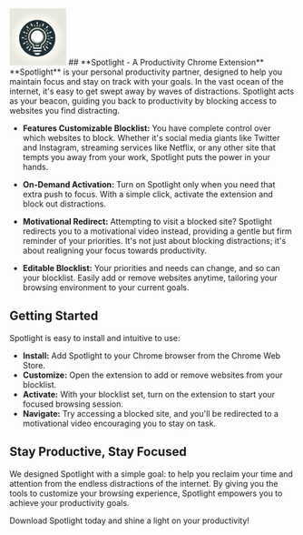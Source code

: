<img src="images/spotlight.png" width="100" height="100">
## **Spotlight - A Productivity Chrome Extension**
**Spotlight** is your personal productivity partner, designed to help you maintain focus and stay on track with your goals. In the vast ocean of the internet, it's easy to get swept away by waves of distractions. Spotlight acts as your beacon, guiding you back to productivity by blocking access to websites you find distracting.

- **Features
Customizable Blocklist:** You have complete control over which websites to block. Whether it's social media giants like Twitter and Instagram, streaming services like Netflix, or any other site that tempts you away from your work, Spotlight puts the power in your hands.

- **On-Demand Activation:** Turn on Spotlight only when you need that extra push to focus. With a simple click, activate the extension and block out distractions.

- **Motivational Redirect:** Attempting to visit a blocked site? Spotlight redirects you to a motivational video instead, providing a gentle but firm reminder of your priorities. It's not just about blocking distractions; it's about realigning your focus towards productivity.

- **Editable Blocklist:** Your priorities and needs can change, and so can your blocklist. Easily add or remove websites anytime, tailoring your browsing environment to your current goals.

## Getting Started
Spotlight is easy to install and intuitive to use:

- **Install:** Add Spotlight to your Chrome browser from the Chrome Web Store.
- **Customize:** Open the extension to add or remove websites from your blocklist.
- **Activate:** With your blocklist set, turn on the extension to start your focused browsing session.
- **Navigate:** Try accessing a blocked site, and you'll be redirected to a motivational video encouraging you to stay on task.

## **Stay Productive, Stay Focused**
We designed Spotlight with a simple goal: to help you reclaim your time and attention from the endless distractions of the internet. By giving you the tools to customize your browsing experience, Spotlight empowers you to achieve your productivity goals.

Download Spotlight today and shine a light on your productivity!
